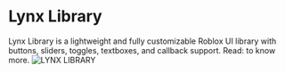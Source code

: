 # Lynx Library
Lynx Library is a lightweight and fully customizable Roblox UI library with buttons, sliders, toggles, textboxes, and callback support.
Read: to know more.
![LYNX LIBRARY](https://github.com/user-attachments/assets/c31b9678-3025-41e0-929b-3938a4051e13)
